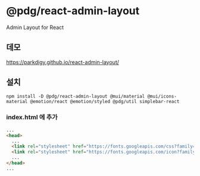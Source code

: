 # @pdg/react-admin-layout

Admin Layout for React 

## 데모
https://parkdigy.github.io/react-admin-layout/

## 설치
```shell
npm install -D @pdg/react-admin-layout @mui/material @mui/icons-material @emotion/react @emotion/styled @pdg/util simplebar-react
```

### index.html 에 추가
```html
...
<head>
  ...
  <link rel="stylesheet" href="https://fonts.googleapis.com/css?family=Roboto:300,400,500,700&display=swap" />
  <link rel="stylesheet" href="https://fonts.googleapis.com/icon?family=Material+Icons" />
  ...
</head>
...
```
